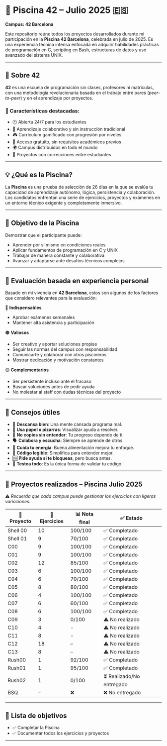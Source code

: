 # 🧠 Piscina 42 – Julio 2025 🇪🇸  
**Campus: 42 Barcelona**

Este repositorio reúne todos los proyectos desarrollados durante mi participación en la **Piscina 42 Barcelona**, celebrada en julio de 2025. Es una experiencia técnica intensa enfocada en adquirir habilidades prácticas de programación en C, scripting en Bash, estructuras de datos y uso avanzado del sistema UNIX.

---

## 📜 Sobre 42

**42** es una escuela de programación sin clases, profesores ni matrículas, con una metodología revolucionaria basada en el trabajo entre pares (_peer-to-peer_) y en el aprendizaje por proyectos.

### 🌟 Características destacadas:

- 🕐 Abierta 24/7 para los estudiantes  
- 👥 Aprendizaje colaborativo y sin instrucción tradicional  
- 🎮 Currículum gamificado con progresión por niveles  
- 💸 Acceso gratuito, sin requisitos académicos previos  
- 🌍 Campus distribuidos en todo el mundo  
- 📁 Proyectos con correcciones entre estudiantes  

---

## 💡 ¿Qué es la Piscina?

La **Piscina** es una prueba de selección de 26 días en la que se evalúa tu capacidad de aprendizaje autónomo, lógica, persistencia y colaboración. Los candidatos enfrentan una serie de ejercicios, proyectos y exámenes en un entorno técnico exigente y completamente inmersivo.

---

## 🎯 Objetivo de la Piscina

Demostrar que el participante puede:

- Aprender por sí mismo en condiciones reales  
- Aplicar fundamentos de programación en C y UNIX  
- Trabajar de manera constante y colaborativa  
- Avanzar y adaptarse ante desafíos técnicos complejos  

---

## 📖 Evaluación basada en experiencia personal

Basado en mi vivencia en **42 Barcelona**, estos son algunos de los factores que considero relevantes para la evaluación:

🔴 **Indispensables**
- Aprobar exámenes semanales  
- Mantener alta asistencia y participación  

🟠 **Valiosos**
- Ser creativo y aportar soluciones propias  
- Seguir las normas del campus con responsabilidad  
- Comunicarte y colaborar con otros piscineros  
- Mostrar dedicación y motivación constantes  

🟡 **Complementarios**
- Ser persistente incluso ante el fracaso  
- Buscar soluciones antes de pedir ayuda  
- No molestar al staff con dudas técnicas del proyecto  

---

## 📝 Consejos útiles

- 🧠 **Descansa bien**: Una mente cansada programa mal.  
- 📓 **Usa papel o pizarras**: Visualizar ayuda a resolver.  
- 🚫 **No copies sin entender**: Tu progreso depende de ti.  
- 🗣️ **Colabora y escucha**: Siempre se aprende de otros.  
- 🍎 **Cuida tu energía**: Buena alimentación mejora tu enfoque.  
- 🧩 **Código legible**: Simplifica para entender mejor.  
- 🆘 **Pide ayuda si te bloqueas**, pero busca antes.  
- 🧪 **Testea todo**: Es la única forma de validar tu código.  

---

## 🏁 Proyectos realizados – Piscina Julio 2025

⚠️ *Recuerda que cada campus puede gestionar los ejercicios con ligeras variaciones.*

| 📁 Proyecto    | 🔢 Ejercicios | 📊 Nota final | ✅ Estado      |
|----------------|---------------|--------------|-----------------|
| Shell 00       | 10            | 100/100      | ✅ Completado   |
| Shell 01       | 9             | 70/100       | ✅ Completado   |
| C00            | 9             | 100/100      | ✅ Completado   |
| C01            | 9             | 100/100      | ✅ Completado   |
| C02            | 12            | 85/100       | ✅ Completado   |
| C03            | 6             | 100/100      | ✅ Completado   |
| C04            | 6             | 70/100       | ✅ Completado   |
| C05            | 8             | 80/100       | ✅ Completado   |
| C06            | 4             | 100/100      | ✅ Completado   |
| C07            | 6             | 60/100       | ✅ Completado   |
| C08            | 6             | 100/100      | ✅ Completado   |
| C09            | 3             | 0/100        | ⚠️ No realizado |
| C10            | 4             | -            | ⚠️ No realizado |
| C11            | 8             | -            | ⚠️ No realizado |
| C12            | 18            | –            | ⚠️ No realizado |
| C13            | 8             | –            | ⚠️ No realizado |
| Rush00         | 1             | 92/100       | ✅ Completado   |
| Rush01         | 1             | 95/100       | ✅ Completado   |
| Rush02         | 1             | 0/100        | ⏳ Realizado/No entregado |
| BSQ            | –             | ❌            | ❌ No entregado |

---

## 📌 Lista de objetivos

- ✅ Completar la Piscina  
- ✅ Documentar todos los ejercicios y proyectos  
---
